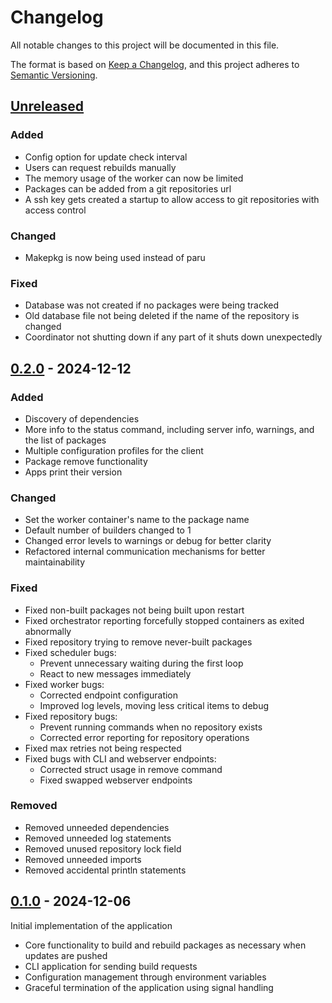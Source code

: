 # Changelog

All notable changes to this project will be documented in this file.

The format is based on [Keep a Changelog](https://keepachangelog.com/en/1.1.0/),
and this project adheres to [Semantic Versioning](https://semver.org/spec/v2.0.0.html).

## [Unreleased]

### Added

- Config option for update check interval
- Users can request rebuilds manually
- The memory usage of the worker can now be limited
- Packages can be added from a git repositories url
- A ssh key gets created a startup to allow access to git repositories with access control

### Changed

- Makepkg is now being used instead of paru

### Fixed

- Database was not created if no packages were being tracked
- Old database file not being deleted if the name of the repository is changed
- Coordinator not shutting down if any part of it shuts down unexpectedly

## [0.2.0] - 2024-12-12

### Added

- Discovery of dependencies
- More info to the status command, including server info, warnings, and the list of packages
- Multiple configuration profiles for the client
- Package remove functionality
- Apps print their version

### Changed

- Set the worker container's name to the package name
- Default number of builders changed to 1
- Changed error levels to warnings or debug for better clarity
- Refactored internal communication mechanisms for better maintainability

### Fixed

- Fixed non-built packages not being built upon restart
- Fixed orchestrator reporting forcefully stopped containers as exited abnormally
- Fixed repository trying to remove never-built packages
- Fixed scheduler bugs:
    - Prevent unnecessary waiting during the first loop
    - React to new messages immediately
- Fixed worker bugs:
    - Corrected endpoint configuration
    - Improved log levels, moving less critical items to debug
- Fixed repository bugs:
    - Prevent running commands when no repository exists
    - Corrected error reporting for repository operations
- Fixed max retries not being respected
- Fixed bugs with CLI and webserver endpoints:
    - Corrected struct usage in remove command
    - Fixed swapped webserver endpoints

### Removed

- Removed unneeded dependencies
- Removed unneeded log statements
- Removed unused repository lock field
- Removed unneeded imports
- Removed accidental println statements

## [0.1.0] - 2024-12-06

Initial implementation of the application

- Core functionality to build and rebuild packages as necessary when updates are pushed
- CLI application for sending build requests
- Configuration management through environment variables
- Graceful termination of the application using signal handling

[Unreleased]: https://git.techmayhem.net/techMayhem/archie/compare/v0.2.0...HEAD
[0.2.0]: https://git.techmayhem.net/techMayhem/archie/compare/v0.1.0...v0.2.0
[0.1.0]: https://git.techmayhem.net/techMayhem/archie/releases/tag/v0.1.0